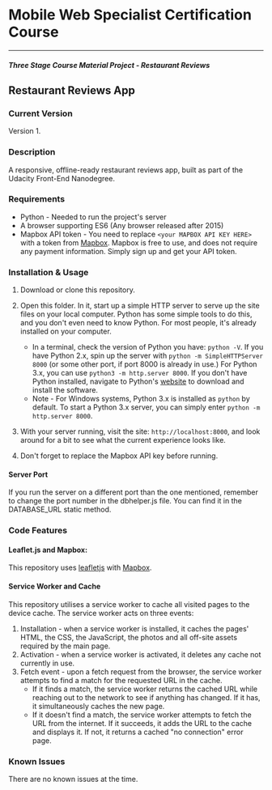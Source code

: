# Mobile Web Specialist Certification Course
---
#### _Three Stage Course Material Project - Restaurant Reviews_

## Restaurant Reviews App

### Current Version

Version 1.

### Description

A responsive, offline-ready restaurant reviews app, built as part of the Udacity Front-End Nanodegree.

### Requirements

- Python - Needed to run the project's server
- A browser supporting ES6 (Any browser released after 2015)
- Mapbox API token - You need to replace `<your MAPBOX API KEY HERE>` with a token from [Mapbox](https://www.mapbox.com/). Mapbox is free to use, and does not require any payment information. Simply sign up and get your API token.

### Installation & Usage

1. Download or clone this repository.
2. Open this folder. In it, start up a simple HTTP server to serve up the site files on your local computer. Python has some simple tools to do this, and you don't even need to know Python. For most people, it's already installed on your computer.

    * In a terminal, check the version of Python you have: `python -V`. If you have Python 2.x, spin up the server with `python -m SimpleHTTPServer 8000` (or some other port, if port 8000 is already in use.) For Python 3.x, you can use `python3 -m http.server 8000`. If you don't have Python installed, navigate to Python's [website](https://www.python.org/) to download and install the software.
   * Note -  For Windows systems, Python 3.x is installed as `python` by default. To start a Python 3.x server, you can simply enter `python -m http.server 8000`.
3. With your server running, visit the site: `http://localhost:8000`, and look around for a bit to see what the current experience looks like.
4. Don't forget to replace the Mapbox API key before running.

#### Server Port

If you run the server on a different port than the one mentioned, remember to change the port number in the dbhelper.js file. You can find it in the DATABASE_URL static method.

### Code Features

#### Leaflet.js and Mapbox:

This repository uses [leafletjs](https://leafletjs.com/) with [Mapbox](https://www.mapbox.com/). 

#### Service Worker and Cache

This repository utilises a service worker to cache all visited pages to the device cache. The service worker acts on three events:

1. Installation - when a service worker is installed, it caches the pages' HTML, the CSS, the JavaScript, the photos and all off-site assets required by the main page.
2. Activation - when a service worker is activated, it deletes any cache not currently in use.
3. Fetch event - upon a fetch request from the browser, the service worker attempts to find a match for the requested URL in the cache.
    * If it finds a match, the service worker returns the cached URL while reaching out to the network to see if anything has changed. If it has, it simultaneously caches the new page.
    * If it doesn't find a match, the service worker attempts to fetch the URL from the internet. If it succeeds, it adds the URL to the cache and displays it. If not, it returns a cached "no connection" error page.
	
### Known Issues

There are no known issues at the time.
